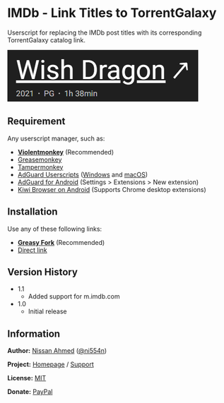 # IMDb - Link Titles to TorrentGalaxy

Userscript for replacing the IMDb post titles with its corresponding TorrentGalaxy catalog link.

![Preview](https://github.com/ni554n/userscripts/raw/master/.images/imdb-link-titles-to-tgx.png)

## Requirement

Any userscript manager, such as:

- [**Violentmonkey**](https://violentmonkey.github.io/get-it/) (Recommended)
- [Greasemonkey](https://addons.mozilla.org/en-US/firefox/addon/greasemonkey/)
- [Tampermonkey](https://www.tampermonkey.net/)
- [AdGuard Userscripts](https://kb.adguard.com/en/general/userscripts) ([Windows](https://kb.adguard.com/en/windows/features/extensions) and [macOS](https://kb.adguard.com/en/macos/features/extensions))
- [AdGuard for Android](https://adguard.com/en/adguard-android/overview.html) (Settings > Extensions > New extension)
- [Kiwi Browser on Android](https://play.google.com/store/apps/details?id=com.kiwibrowser.browser) (Supports Chrome desktop extensions)

## Installation

Use any of these following links:

- [**Greasy Fork**](https://greasyfork.org/en/scripts/470761-imdb-link-titles-to-torrentgalaxy) (Recommended)
- [Direct link](https://github.com/ni554n/userscripts/raw/master/imdb/link-titles-to-tgx/script.user.js)

## Version History

- 1.1
  - Added support for m.imdb.com
- 1.0
  - Initial release

## Information

**Author:** [Nissan Ahmed](https://anissan.com) ([@ni554n](https://twitter.com/ni554n))

**Project:** [Homepage](https://github.com/ni554n/userscripts/) / [Support](https://github.com/ni554n/userscripts/issues)

**License:** [MIT](https://github.com/ni554n/userscripts/blob/master/LICENSE)

**Donate:** [PayPal](https://paypal.me/ni554n)
